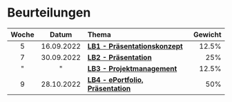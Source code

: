 # Beurteilungen

Woche | Datum      | Thema                                          | Gewicht
:---: | :---:      | :---                                           | ---:
5     | 16.09.2022 | [**LB1 - Präsentationskonzept**](./LB1.md)     | 12.5%
7     | 30.09.2022 | [**LB2 - Präsentation**](./LB2.md)             | 25%
"     | "          | [**LB3 - Projektmanagement**](./LB3.md)        | 12.5%
9     | 28.10.2022 | [**LB4 - ePortfolio, Präsentation**](./LB4.md) | 50%
